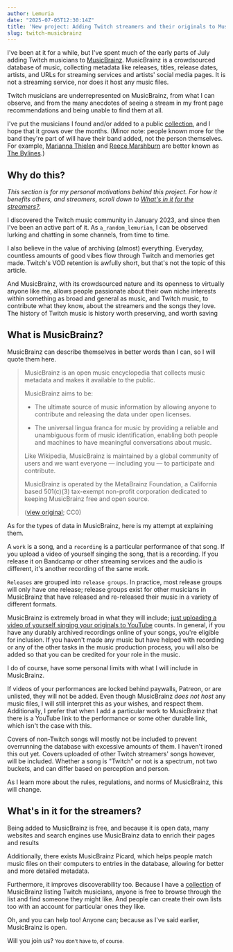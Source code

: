 ```yaml
---
author: Lemuria
date: "2025-07-05T12:30:14Z"
title: 'New project: Adding Twitch streamers and their originals to MusicBrainz'
slug: twitch-musicbrainz
---
```


I've been at it for a while, but I've spent much of the early parts of July adding Twitch musicians to [MusicBrainz](https://musicbrainz.org). MusicBrainz is a crowdsourced database of music, collecting metadata like releases, titles, release dates, artists, and URLs for streaming services and artists' social media pages. It is not a streaming service, nor does it host any music files.

Twitch musicians are underrepresented on MusicBrainz, from what I can observe, and from the many anecdotes of seeing a stream in my front page recommendations and being unable to find them at all.

I've put the musicians I found and/or added to a public [collection](https://musicbrainz.org/collection/b57dcbfe-2527-4ef3-abc5-e7668b1a3ef2), and I hope that it grows over the months. (Minor note: people known more for the band they're part of will have their band added, not the person themselves. For example, [Marianna Thielen](https://musicbrainz.org/artist/09fa33d4-3755-4324-863b-ef1862c44afb) and [Reece Marshburn](https://musicbrainz.org/artist/b5dc1111-1de1-4b11-98d5-0494e3fed236) are better known as [The Bylines](https://twitch.tv/thebylines).)

## Why do this?
*This section is for my personal motivations behind this project. For how it benefits others, and streamers, scroll down to [What's in it for the streamers?](#whats-in-it-for-the-streamers).*

I discovered the Twitch music community in January 2023, and since then I've been an active part of it. As `a_random_lemurian`, I can be observed lurking and chatting in some channels, from time to time.

I also believe in the value of archiving (almost) everything. Everyday, countless amounts of good vibes flow through Twitch and memories get made. Twitch's VOD retention is awfully short, but that's not the topic of this article.

And MusicBrainz, with its crowdsourced nature and its openness to virtually anyone like me, allows people passionate about their own niche interests within something as broad and general as music, and Twitch music, to contribute what they know, about the streamers and the songs they love. The history of Twitch music is history worth preserving, and worth saving

## What is MusicBrainz?
MusicBrainz can describe themselves in better words than I can, so I will quote them here.

> MusicBrainz is an open music encyclopedia that collects music metadata and makes it available to the public.
> 
> MusicBrainz aims to be:
> 
> - The ultimate source of music information by allowing anyone to contribute and releasing the data under open licenses.
> 
> - The universal lingua franca for music by providing a reliable and unambiguous form of music identification, enabling both people and machines to have meaningful conversations about music.
> 
> Like Wikipedia, MusicBrainz is maintained by a global community of users and we want everyone — including you — to participate and contribute.
> 
> MusicBrainz is operated by the MetaBrainz Foundation, a California based 501(c)(3) tax-exempt non-profit corporation dedicated to keeping MusicBrainz free and open source.
>
> ([view original](https://musicbrainz-docs-development.readthedocs.io/en/latest/index.html); CC0)

As for the types of data in MusicBrainz, here is my attempt at explaining them.

A `work` is a song, and a `recording` is a particular performance of that song. If you upload a video of yourself singing the song, that is a recording. If you release it on Bandcamp or other streaming services and the audio is different, it's another recording of the same work.

`Releases` are grouped into `release groups`. In practice, most release groups will only have one release; release groups exist for other musicians in MusicBrainz that have released and re-released their music in a variety of different formats.

MusicBrainz is extremely broad in what they will include; [just uploading a video of yourself singing your originals to YouTube](https://community.metabrainz.org/t/songs-not-formally-released-but-uploaded-to-youtube/769555?u=a_random_lemurian) counts. In general, if you have any durably archived recordings online of your songs, you're eligible for inclusion. If you haven't made any music but have helped with recording or any of the other tasks in the music production process, you will also be added so that you can be credited for your role in the music.

I do of course, have some personal limits with what I will include in MusicBrainz.

If videos of your performances are locked behind paywalls, Patreon, or are unlisted, they will not be added. Even though MusicBrainz *does not host* any music files, I will still interpret this as your wishes, and respect them. Additionally, I prefer that when I add a particular work to MusicBrainz that there is a YouTube link to the performance or some other durable link, which isn't the case with this.

Covers of non-Twitch songs will mostly not be included to prevent overrunning the database with excessive amounts of them. I haven't ironed this out yet. Covers uploaded of other Twitch streamers' songs however, will be included. Whether a song is "Twitch" or not is a spectrum, not two buckets, and can differ based on perception and person.

As I learn more about the rules, regulations, and norms of MusicBrainz, this will change.

## What's in it for the streamers?
Being added to MusicBrainz is free, and because it is open data, many websites and search engines use MusicBrainz data to enrich their pages and results

Additionally, there exists MusicBrainz Picard, which helps people match music files on their computers to entries in the database, allowing for better and more detailed metadata.

Furthermore, it improves discoverability too. Because I have a [collection](https://musicbrainz.org/collection/b57dcbfe-2527-4ef3-abc5-e7668b1a3ef2) of MusicBrainz listing Twitch musicians, anyone is free to browse through the list and find someone they might like. And people can create their own lists too with an account for particular ones they like.

Oh, and you can help too! Anyone can; because as I've said earlier, MusicBrainz is open.

Will you join us? <small>You don't have to, of course.</small>
